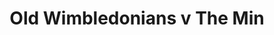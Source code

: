 ---
year: "1992"									
game: "Old Wimbledonians"									
title: "Old Wimbledonians v The Min"									
gameLocation: "Old Wimbledonians"									
gameDate: "/1992"									
result: ""									
resultType: ""									
type: "game"									
---